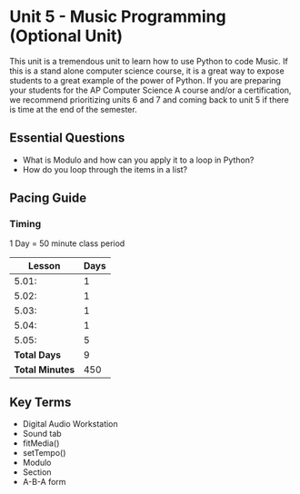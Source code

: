 # Unit 5 - Music Programming (Optional Unit)

This unit is a tremendous unit to learn how to use Python to code Music. If this is a stand alone computer science course, it is a great way to expose students to a great example of the power of Python. If you are preparing your students for the AP Computer Science A course and/or a certification, we recommend prioritizing units 6 and 7 and coming back to unit 5 if there is time at the end of the semester.

## Essential Questions

* What is Modulo and how can you apply it to a loop in Python?
* How do you loop through the items in a list?

## Pacing Guide

### Timing

1 Day = 50 minute class period

| Lesson | Days |
| ------ | -------------- |
| 5.01: | 1 |
| 5.02: | 1 |
| 5.03: | 1 |
| 5.04: | 1 |
| 5.05: | 5 |
| **Total Days** | 9 | |
| **Total Minutes** | 450 | |

## Key Terms

* Digital Audio Workstation
* Sound tab
* fitMedia()
* setTempo()
* Modulo
* Section
* A-B-A form
